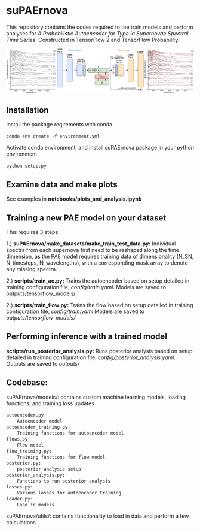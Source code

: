 # suPAErnova
This repository contains the codes required to the train models and perform analyses for *A Probabilistic Autoencoder for Type Ia Supernovae Spectral Time Series*. Constructed in TensorFlow 2 and TensorFlow Probability.

![alt text](figures/network_illustration.png)

## Installation
Install the package reqirements with conda

`conda env create -f environment.yml`

Activate conda environment, and install suPAErnova package in your python environment

`python setup.py`

## Examine data and make plots

See examples in **notebooks/plots\_and\_analysis.ipynb**

## Training a new PAE model on your dataset
This requires 3 steps:

1.) **suPAErnova/make_datasets/make\_train\_test\_data.py:**
Individual spectra from each supernova first need to be reshaped along the time dimension, as the PAE model requires training data of dimensionality (N\_SN, N\_timesteps, N\_wavelengths), with a corresponding mask array to denote any missing spectra.

2.) **scripts/train\_ae.py:**
    Trains the autoencoder based on setup detailed in training configuration file, *config/train.yaml*.
    Models are saved to outputs/tensorflow_models/
    
2.) **scripts/train\_flow.py:**
    Trains the flow based on setup detailed in training configuration file, *config/train.yaml* 
    Models are saved to *outputs/tensorflow_models/*

## Performing inference with a trained model
**scripts/run\_posterior\_analysis.py:**
    Runs posterior analysis based on setup detailed in training configuration file, *config/posterior_analysis.yaml*. Outputs are saved to *outputs/*

## Codebase:

suPAErnova/models/: contains custom machine learning models, loading functions, and training loss updates

	autoencoder.py:
		Autoencoder model
	autoencoder_training.py:
		Training functions for autoencoder model
	flows.py:
		Flow model
	flow_training.py:
		Training functions for flow model
	posterior.py:
		posterior analysis setup
	posterior_analysis.py:
		Functions to run posterior analysis
	losses.py:
		Various losses for autoencoder training
	loader.py:
		Load in models

suPAErnova/utils/: contains functionality to load in data and perform a few calculations


	
